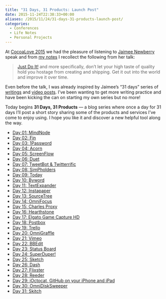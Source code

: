 ```yaml
---
title: "31 Days, 31 Products: Launch Post"
date: 2015-11-24T22:38:33+00:00
aliases: /2015/11/24/31-days-31-products-launch-post/
categories:
  - Conferences
  - Life Notes
  - Personal Projects
---
```


At [CocoaLove 2015][1] we had the pleasure of listening to [Jaimee Newberry][2] speak and from [my notes][3] I recollect the following from her talk:

> [Just Do It!][4] and more specifically, don’t let your high taste of quality hold you hostage from creating and shipping. Get it out into the world and improve it over time.

Even before the talk, I was already inspired by Jaimee&#8217;s &#8220;31 days&#8221; series of [writings][5] and [video posts][6]. I&#8217;ve been wanting to get more writing practice and have been kicking the can on starting my own series but no more!

Today begins **31 Days, 31 Products** &#8212; a blog series where once a day for 31 days I&#8217;ll post a short story sharing some of the products and services I&#8217;ve come to enjoy using. I hope you like it and discover a new helpful tool along the way.

- [Day 01: MindNode][7]
- [Day 02: Fin][8]
- [Day 03: 1Password][9]
- [Day 04: Acorn][10]
- [Day 05: ScreenFlow][11]
- [Day 06: Duet][12]
- [Day 07: TweetBot & Twitterrific][13]
- [Day 08: SimPholders][14]
- [Day 09: Today][15]
- [Day 10: Byword][16]
- [Day 11: TextExpander][17]
- [Day 12: Instapaper][18]
- [Day 13: SourceTree][19]
- [Day 14: OmniFocus][20]
- [Day 15: Charles Proxy][21]
- [Day 16: Hearthstone][22]
- [Day 17: Elgato Game Capture HD][23]
- [Day 18: Postbox][24]
- [Day 19: Trello][25]
- [Day 20: OmniGraffle][26]
- [Day 21: Vimeo][27]
- [Day 22: BBEdit][28]
- [Day 23: Status Board][29]
- [Day 24: SuperDuper!][30]
- [Day 25: Sketch][31]
- [Day 26: Dash][32]
- [Day 27: Flixster][33]
- [Day 28: Reeder][34]
- [Day 29: iOctocat, GitHub on your iPhone and iPad][35]
- [Day 30: OmniDiskSweeper][36]
- [Day 31: Skitch][37]

[1]: http://cocoalove.org/
[2]: http://www.jaimeejaimee.com/
[3]: http://mikezornek.com/2015/10/12/cocoalove-2015-notes/
[4]: https://www.youtube.com/watch?v=ZXsQAXx_ao0
[5]: http://www.jaimeejaimee.com/31days31people/
[6]: https://www.youtube.com/playlist?list=PLXYde3zXGorJQVsXIW804e7tq8NB51zpU
[7]: http://mikezornek.com/2015/11/24/31-days-31-products-mindnode/
[8]: http://mikezornek.com/2015/11/25/31-days-31-products-fin/
[9]: http://mikezornek.com/2015/11/26/31-days-31-products-1password-2/
[10]: http://mikezornek.com/2015/11/27/31-days-31-products-acorn/
[11]: http://mikezornek.com/2015/11/28/31-days-31-products-screenflow/
[12]: http://mikezornek.com/2015/11/29/31-days-31-products-duet/
[13]: http://mikezornek.com/2015/11/30/31-days-31-products-tweetbot-twitterrific/
[14]: http://mikezornek.com/2015/12/01/31-days-31-products-simpholders/
[15]: http://mikezornek.com/2015/12/02/31-days-31-products-today/
[16]: http://mikezornek.com/2015/12/03/31-days-31-products-byword/
[17]: http://mikezornek.com/2015/12/04/31-days-31-products-textexpander/
[18]: http://mikezornek.com/2015/12/05/31-days-31-products-instapaper/
[19]: http://mikezornek.com/2015/12/06/31-days-31-products-sourcetree/
[20]: http://mikezornek.com/2015/12/07/31-days-31-products-omnifocus/
[21]: http://mikezornek.com/2015/12/08/31-days-31-products-charles-proxy/
[22]: http://mikezornek.com/2015/12/10/31-days-31-products-hearthstone/
[23]: http://mikezornek.com/2015/12/11/31-days-31-products-elgato-game-capture-hd/
[24]: http://mikezornek.com/2015/12/13/31-days-31-products-postbox/
[25]: http://mikezornek.com/2015/12/15/31-days-31-products-trello/
[26]: http://mikezornek.com/2015/12/17/31-days-31-products-omnigraffle/
[27]: http://mikezornek.com/2015/12/18/31-days-31-products-vimeo/
[28]: http://mikezornek.com/2015/12/21/31-days-31-products-bbedit/
[29]: http://mikezornek.com/2015/12/23/31-days-31-products-status-board/
[30]: http://mikezornek.com/2015/12/26/31-days-31-products-superduper/
[31]: http://mikezornek.com/2015/12/27/31-days-31-products-sketch/
[32]: http://mikezornek.com/2015/12/29/31-days-31-products-dash/
[33]: http://mikezornek.com/2016/01/03/31-days-31-products-flixster/
[34]: http://mikezornek.com/2016/01/04/31-days-31-products-reeder/
[35]: http://mikezornek.com/2016/01/05/31-days-31-products-ioctocat-github-on-your-iphone-and-ipad/
[36]: http://mikezornek.com/2016/01/11/31-days-31-products-omnidisksweeper/
[37]: http://mikezornek.com/2016/01/15/31-days-31-products-skitch/
